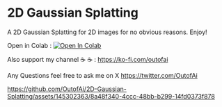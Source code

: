 # 2D Gaussian Splatting
A 2D Gaussian Splatting for 2D images for no obvious reasons. Enjoy!

Open in Colab : [![Open In Colab](https://colab.research.google.com/assets/colab-badge.svg)](https://colab.research.google.com/github/OutofAi/2D-Gaussian-Splatting/blob/main/2D_Gaussian_Splatting.ipynb)

Also support my channel ☕ ☕ : https://ko-fi.com/outofai

Any Questions feel free to ask me on X https://twitter.com/OutofAi

https://github.com/OutofAi/2D-Gaussian-Splatting/assets/145302363/8a48f340-4ccc-48bb-b299-14fd0373f878

